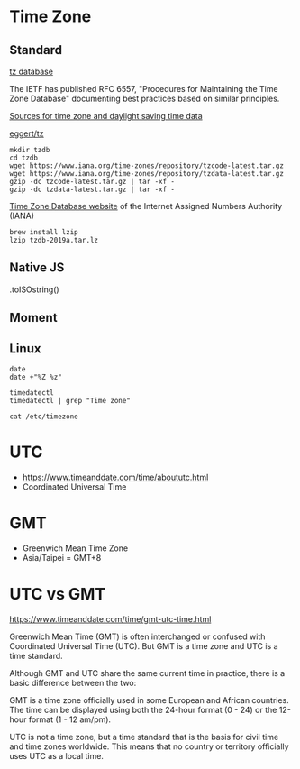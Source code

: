 # Time Zone

## Standard

[tz database](https://en.wikipedia.org/wiki/Tz_database#cite_note-3)

The IETF has published RFC 6557, "Procedures for Maintaining the Time Zone Database" documenting best practices based on similar principles.

[Sources for time zone and daylight saving time data](http://web.cs.ucla.edu/~eggert/tz/tz-link.htm)

[eggert/tz](https://github.com/eggert/tz)

```
mkdir tzdb
cd tzdb
wget https://www.iana.org/time-zones/repository/tzcode-latest.tar.gz
wget https://www.iana.org/time-zones/repository/tzdata-latest.tar.gz
gzip -dc tzcode-latest.tar.gz | tar -xf -
gzip -dc tzdata-latest.tar.gz | tar -xf -
```

[Time Zone Database website](https://www.iana.org/time-zones) of the Internet Assigned Numbers Authority (IANA)

```
brew install lzip
lzip tzdb-2019a.tar.lz

```

## Native JS

.toISOstring()

## Moment

## Linux

```
date
date +"%Z %z"

timedatectl
timedatectl | grep "Time zone"

cat /etc/timezone

```

# UTC

- https://www.timeanddate.com/time/aboututc.html
- Coordinated Universal Time

# GMT

- Greenwich Mean Time Zone
- Asia/Taipei = GMT+8

# UTC vs GMT

https://www.timeanddate.com/time/gmt-utc-time.html

Greenwich Mean Time (GMT) is often interchanged or confused with Coordinated Universal Time (UTC). But GMT is a time zone and UTC is a time standard.

Although GMT and UTC share the same current time in practice, there is a basic difference between the two:

GMT is a time zone officially used in some European and African countries. The time can be displayed using both the 24-hour format (0 - 24) or the 12-hour format (1 - 12 am/pm).

UTC is not a time zone, but a time standard that is the basis for civil time and time zones worldwide. This means that no country or territory officially uses UTC as a local time.
